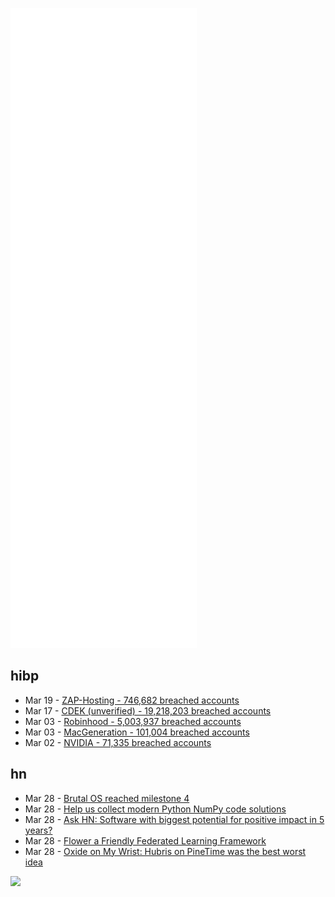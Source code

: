 ![Metrics](https://raw.githubusercontent.com/phixion/phixion/master/metrics.svg)

## hibp

<!--
for https://github.com/phixion/phixion/blob/main/.github/workflows/feeds.yml
-->
<!--START_SECTION:haveibeenpwnd-->
- Mar 19 - [ZAP-Hosting - 746,682 breached accounts](https://haveibeenpwned.com/PwnedWebsites#ZAPHosting)
- Mar 17 - [CDEK (unverified) - 19,218,203 breached accounts](https://haveibeenpwned.com/PwnedWebsites#CDEK)
- Mar 03 - [Robinhood - 5,003,937 breached accounts](https://haveibeenpwned.com/PwnedWebsites#Robinhood)
- Mar 03 - [MacGeneration - 101,004 breached accounts](https://haveibeenpwned.com/PwnedWebsites#MacGeneration)
- Mar 02 - [NVIDIA - 71,335 breached accounts](https://haveibeenpwned.com/PwnedWebsites#NVIDIA)
<!--END_SECTION:haveibeenpwnd-->

## hn

<!--
for https://github.com/phixion/phixion/blob/main/.github/workflows/feeds.yml
-->
<!--START_SECTION:hn-->
- Mar 28 - [Brutal OS reached milestone 4](https://brutal.smnx.sh/articles/milestone-4)
- Mar 28 - [Help us collect modern Python NumPy code solutions](https://github.com/Onelinerhub/onelinerhub/labels/python-numpy)
- Mar 28 - [Ask HN: Software with biggest potential for positive impact in 5 years?](https://news.ycombinator.com/item?id=30829003)
- Mar 28 - [Flower a Friendly Federated Learning Framework](https://flower.dev/)
- Mar 28 - [Oxide on My Wrist: Hubris on PineTime was the best worst idea](https://artemis.sh/2022/03/28/oxide-hubris-on-pinetime.html)
<!--END_SECTION:hn-->

<!--
for https://yhype.me
-->
![](https://hit.yhype.me/github/profile?user_id=13013670)
